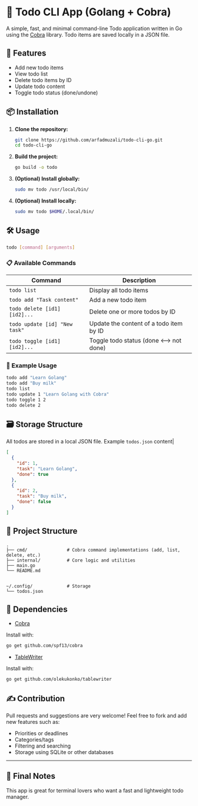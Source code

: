 # 📝 Todo CLI App (Golang + Cobra)

A simple, fast, and minimal command-line Todo application written in Go using the [Cobra](https://github.com/spf13/cobra) library. Todo items are saved locally in a JSON file.

## 🚀 Features

- Add new todo items
- View todo list
- Delete todo items by ID
- Update todo content
- Toggle todo status (done/undone)

## 📦 Installation

1. **Clone the repository:**

   ```bash
   git clone https://github.com/arfadmuzali/todo-cli-go.git
   cd todo-cli-go
   ```

2. **Build the project:**

   ```bash
   go build -o todo
   ```

3. **(Optional) Install globally:**

   ```bash
   sudo mv todo /usr/local/bin/
   ```

4. **(Optional) Install locally:**

   ```bash
   sudo mv todo $HOME/.local/bin/
   ```

## 🛠 Usage

```bash
todo [command] [arguments]
```

### 📋 Available Commands

| Command                       | Description                                |
|-------------------------------|--------------------------------------------|
| `todo list`                   | Display all todo items                     |
| `todo add "Task content"`     | Add a new todo item                        |
| `todo delete [id1] [id2]...`  | Delete one or more todos by ID             |
| `todo update [id] "New task"` | Update the content of a todo item by ID    |
| `todo toggle [id1] [id2]...`  | Toggle todo status (done <--> not done)    |

### 🧪 Example Usage

```bash
todo add "Learn Golang"
todo add "Buy milk"
todo list
todo update 1 "Learn Golang with Cobra"
todo toggle 1 2
todo delete 2
```

## 🗃 Storage Structure

All todos are stored in a local JSON file. Example `todos.json` content|

```json
[
  {
    "id": 1,
    "task": "Learn Golang",
    "done": true
  },
  {
    "id": 2,
    "task": "Buy milk",
    "done": false
  }
]
```

## 📂 Project Structure

```
.
├── cmd/               # Cobra command implementations (add, list, delete, etc.)
├── internal/          # Core logic and utilities
├── main.go
└── README.md
```

```

~/.config/             # Storage
└── todos.json
```

## 🔧 Dependencies

- [Cobra](https://github.com/spf13/cobra)

Install with:

```bash
go get github.com/spf13/cobra
```

- [TableWriter](github.com/olekukonko/tablewriter)

Install with:

```bash
go get github.com/olekukonko/tablewriter
```

## ✍️ Contribution

Pull requests and suggestions are very welcome! Feel free to fork and add new features such as:

- Priorities or deadlines
- Categories/tags
- Filtering and searching
- Storage using SQLite or other databases

---

## 📣 Final Notes

This app is great for terminal lovers who want a fast and lightweight todo manager.
